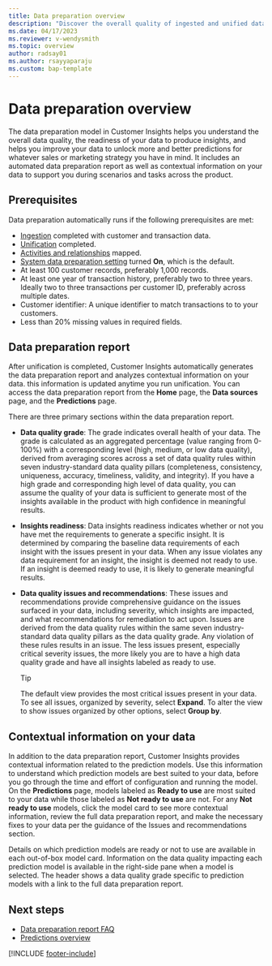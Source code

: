 ```yaml
---
title: Data preparation overview
description: "Discover the overall quality of ingested and unified data and if it can generate predictions."
ms.date: 04/17/2023
ms.reviewer: v-wendysmith
ms.topic: overview
author: radsay01
ms.author: rsayyaparaju 
ms.custom: bap-template
---
```


# Data preparation overview

The data preparation model in Customer Insights helps you understand the overall data quality, the readiness of your data to produce insights, and helps you improve your data to unlock more and better predictions for whatever sales or marketing strategy you have in mind. It includes an automated data preparation report as well as contextual information on your data to support you during scenarios and tasks across the product.

## Prerequisites

Data preparation automatically runs if the following prerequisites are met:

- [Ingestion](data-sources.md) completed with customer and transaction data.
- [Unification](data-unification.md) completed.
- [Activities and relationships](activities.md) mapped.
- [System data preparation setting](data-prep-admn.md) turned **On**, which is the default.
- At least 100 customer records, preferably 1,000 records.
- At least one year of transaction history, preferably two to three years. Ideally two to three transactions per customer ID, preferably across multiple dates.
- Customer identifier: A unique identifier to match transactions to to your customers.
- Less than 20% missing values in required fields.

## Data preparation report

After unification is completed, Customer Insights automatically generates the data preparation report and analyzes contextual information on your data. this information is updated anytime you run unification. You can access the data preparation report from the **Home** page, the **Data sources** page, and the **Predictions** page.

There are three primary sections within the data preparation report.

- **Data quality grade**: The grade indicates overall health of your data. The grade is calculated as an aggregated percentage (value ranging from 0-100%) with a corresponding level (high, medium, or low data quality), derived from averaging scores across a set of data quality rules within seven industry-standard data quality pillars (completeness, consistency, uniqueness, accuracy, timeliness, validity, and integrity). If you have a high grade and corresponding high level of data quality, you can assume the quality of your data is sufficient to generate most of the insights available in the product with high confidence in meaningful results.

- **Insights readiness**: Data insights readiness indicates whether or not you have met the requirements to generate a specific insight. It is determined by comparing the baseline data requirements of each insight with the issues present in your data. When any issue violates any data requirement for an insight, the insight is deemed not ready to use. If an insight is deemed ready to use, it is likely to generate meaningful results.

- **Data quality issues and recommendations**: These issues and recommendations provide comprehensive guidance on the issues surfaced in your data, including severity, which insights are impacted, and what recommendations for remediation to act upon. Issues are derived from the data quality rules within the same seven industry-standard data quality pillars as the data quality grade. Any violation of these rules results in an issue. The less issues present, especially critical severity issues, the more likely you are to have a high data quality grade and have all insights labeled as ready to use.

  > [!TIP]
  > The default view provides the most critical issues present in your data. To see all issues, organized by severity, select **Expand**. To alter the view to show issues organized by other options, select **Group by**.

## Contextual information on your data

In addition to the data preparation report, Customer Insights provides contextual information related to the prediction models. Use this information to understand which prediction models are best suited to your data, before you go through the time and effort of configuration and running the model. On the **Predictions** page, models labeled as **Ready to use** are most suited to your data while those labeled as **Not ready to use** are not. For any **Not ready to use** models, click the model card to see more contextual information, review the full data preparation report, and make the necessary fixes to your data per the guidance of the Issues and recommendations section.

Details on which prediction models are ready or not to use are available in each out-of-box model card. Information on the data quality impacting each prediction model is available in the right-side pane when a model is selected. The header shows a data quality grade specific to prediction models with a link to the full data preparation report.

## Next steps

- [Data preparation report FAQ](Data-prep-faq.md)
- [Predictions overview](predictions-overview.md)

[!INCLUDE [footer-include](includes/footer-banner.md)]
